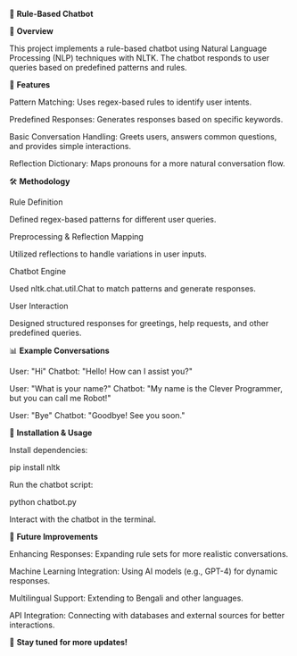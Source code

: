 🤖 **Rule-Based Chatbot**

📖 **Overview**

This project implements a rule-based chatbot using Natural Language Processing (NLP) techniques with NLTK. The chatbot responds to user queries based on predefined patterns and rules.

📂 **Features**

Pattern Matching: Uses regex-based rules to identify user intents.

Predefined Responses: Generates responses based on specific keywords.

Basic Conversation Handling: Greets users, answers common questions, and provides simple interactions.

Reflection Dictionary: Maps pronouns for a more natural conversation flow.

🛠️ **Methodology**

Rule Definition

Defined regex-based patterns for different user queries.

Preprocessing & Reflection Mapping

Utilized reflections to handle variations in user inputs.

Chatbot Engine

Used nltk.chat.util.Chat to match patterns and generate responses.

User Interaction

Designed structured responses for greetings, help requests, and other predefined queries.

📊 **Example Conversations**

User: "Hi"  Chatbot: "Hello! How can I assist you?"

User: "What is your name?"  Chatbot: "My name is the Clever Programmer, but you can call me Robot!"

User: "Bye"  Chatbot: "Goodbye! See you soon."

🚀 **Installation & Usage**

Install dependencies:

pip install nltk

Run the chatbot script:

python chatbot.py

Interact with the chatbot in the terminal.

📌 **Future Improvements**

Enhancing Responses: Expanding rule sets for more realistic conversations.

Machine Learning Integration: Using AI models (e.g., GPT-4) for dynamic responses.

Multilingual Support: Extending to Bengali and other languages.

API Integration: Connecting with databases and external sources for better interactions.

🚀 **Stay tuned for more updates!**
